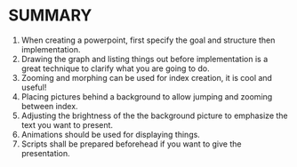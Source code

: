 # SUMMARY
1. When creating a powerpoint, first specify the goal and structure then implementation.
2. Drawing the graph and listing things out before implementation is a great technique to clarify what you are going to do.
3. Zooming and morphing can be used for index creation, it is cool and useful!
4. Placing pictures behind a background to allow jumping and zooming between index.
5. Adjusting the brightness of the the background picture to emphasize the text you want to present.
6. Animations should be used for displaying things.
7. Scripts shall be prepared beforehead if you want to give the presentation.